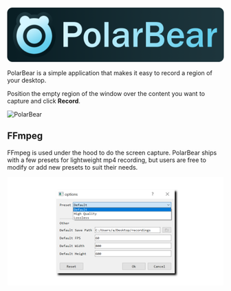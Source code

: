 ![PolarBear](resources/readme/pb_header.png)

PolarBear is a simple application that makes it easy to record a region of your desktop.

Position the empty region of the window over the content you want to capture and click **Record**.

![PolarBear](resources/readme/pb_window.png)


## FFmpeg
FFmpeg is used under the hood to do the screen capture.
PolarBear ships with a few presets for lightweight mp4 recording,
but users are free to modify or add new presets to suit their needs. 

![PolarBear](resources/readme/pb_options.png)

